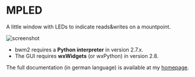 # MPLED

A little window with LEDs to indicate reads&amp;writes on a mountpoint.

![screenshot](http://dede67.bplaced.net/PhythonScripte/mpled/mpled1.png)

* bwm2 requires a **Python interpreter** in version 2.7.x.
* The GUI requires **wxWidgets** (or wxPython) in version 2.8.

The full documentation (in german language) is available at my [homepage](http://dede67.bplaced.net/PhythonScripte/mpled/MPLED.html).
